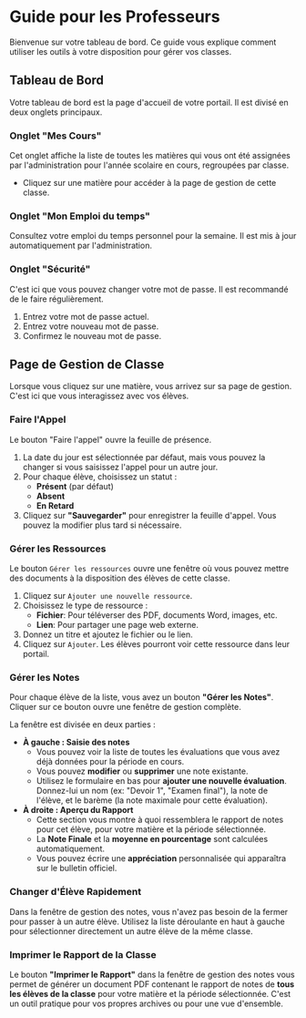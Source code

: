 # Guide pour les Professeurs

Bienvenue sur votre tableau de bord. Ce guide vous explique comment utiliser les outils à votre disposition pour gérer vos classes.

## Tableau de Bord

Votre tableau de bord est la page d'accueil de votre portail. Il est divisé en deux onglets principaux.

### Onglet "Mes Cours"
Cet onglet affiche la liste de toutes les matières qui vous ont été assignées par l'administration pour l'année scolaire en cours, regroupées par classe.
- Cliquez sur une matière pour accéder à la page de gestion de cette classe.

### Onglet "Mon Emploi du temps"
Consultez votre emploi du temps personnel pour la semaine. Il est mis à jour automatiquement par l'administration.

### Onglet "Sécurité"
C'est ici que vous pouvez changer votre mot de passe. Il est recommandé de le faire régulièrement.
1.  Entrez votre mot de passe actuel.
2.  Entrez votre nouveau mot de passe.
3.  Confirmez le nouveau mot de passe.

## Page de Gestion de Classe

Lorsque vous cliquez sur une matière, vous arrivez sur sa page de gestion. C'est ici que vous interagissez avec vos élèves.

### Faire l'Appel
Le bouton "Faire l'appel" ouvre la feuille de présence.
1.  La date du jour est sélectionnée par défaut, mais vous pouvez la changer si vous saisissez l'appel pour un autre jour.
2.  Pour chaque élève, choisissez un statut :
    - **Présent** (par défaut)
    - **Absent**
    - **En Retard**
3.  Cliquez sur **"Sauvegarder"** pour enregistrer la feuille d'appel. Vous pouvez la modifier plus tard si nécessaire.

### Gérer les Ressources
Le bouton `Gérer les ressources` ouvre une fenêtre où vous pouvez mettre des documents à la disposition des élèves de cette classe.
1.  Cliquez sur `Ajouter une nouvelle ressource`.
2.  Choisissez le type de ressource :
    - **Fichier**: Pour téléverser des PDF, documents Word, images, etc.
    - **Lien**: Pour partager une page web externe.
3.  Donnez un titre et ajoutez le fichier ou le lien.
4.  Cliquez sur `Ajouter`. Les élèves pourront voir cette ressource dans leur portail.

### Gérer les Notes
Pour chaque élève de la liste, vous avez un bouton **"Gérer les Notes"**. Cliquer sur ce bouton ouvre une fenêtre de gestion complète.

La fenêtre est divisée en deux parties :
- **À gauche : Saisie des notes**
  - Vous pouvez voir la liste de toutes les évaluations que vous avez déjà données pour la période en cours.
  - Vous pouvez **modifier** ou **supprimer** une note existante.
  - Utilisez le formulaire en bas pour **ajouter une nouvelle évaluation**. Donnez-lui un nom (ex: "Devoir 1", "Examen final"), la note de l'élève, et le barème (la note maximale pour cette évaluation).
- **À droite : Aperçu du Rapport**
  - Cette section vous montre à quoi ressemblera le rapport de notes pour cet élève, pour votre matière et la période sélectionnée.
  - La **Note Finale** et la **moyenne en pourcentage** sont calculées automatiquement.
  - Vous pouvez écrire une **appréciation** personnalisée qui apparaîtra sur le bulletin officiel.

### Changer d'Élève Rapidement
Dans la fenêtre de gestion des notes, vous n'avez pas besoin de la fermer pour passer à un autre élève. Utilisez la liste déroulante en haut à gauche pour sélectionner directement un autre élève de la même classe.

### Imprimer le Rapport de la Classe
Le bouton **"Imprimer le Rapport"** dans la fenêtre de gestion des notes vous permet de générer un document PDF contenant le rapport de notes de **tous les élèves de la classe** pour votre matière et la période sélectionnée. C'est un outil pratique pour vos propres archives ou pour une vue d'ensemble.